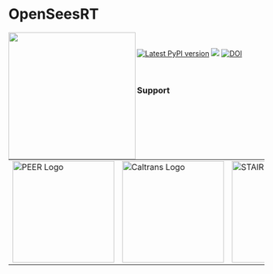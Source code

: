 
# OpenSeesRT

<img align="left" src="https://github.com/claudioperez/sdof/blob/master/docs/assets/peer-black.svg" width="250px">


<br>

<div style="align:center">

[![Latest PyPI version](https://img.shields.io/pypi/v/opensees?logo=pypi)](https://pypi.python.org/project/opensees)
[![](https://img.shields.io/conda/v/opensees/opensees?color=%23660505)](https://anaconda.org/opensees/opensees)
[![DOI](https://zenodo.org/badge/DOI/10.5281/zenodo.10456866.svg)](https://doi.org/10.5281/zenodo.10456866)

<!--
[![PyPI Downloads](https://img.shields.io/pypi/dm/opensees?style=for-the-badge)](https://pypi.org/project/opensees)
[![Latest conda-forge version](https://img.shields.io/conda/vn/conda-forge/opensees?logo=conda-forge&style=for-the-badge)](https://anaconda.org/conda-forge/opensees)
-->

</div>

<br>


### Support

<table align="center" style="border: 0;">

<tr>
  <td>
    <a href="https://peer.berkeley.edu">
    <img src="https://raw.githubusercontent.com/claudioperez/sdof/master/docs/assets/peer-black-300.png"
         alt="PEER Logo" width="200"/>
    </a>
  </td>

  <td>
    <a href="https://dot.ca.gov/">
    <img src="https://raw.githubusercontent.com/claudioperez/sdof/master/docs/assets/Caltrans.svg.png"
         alt="Caltrans Logo" width="200"/>
    </a>
  </td>

  <td>
    <!-- <a href="https://brace2.herokuapp.com"> -->
    <a href="https://stairlab.berkeley.edu">
    <img src="https://raw.githubusercontent.com/claudioperez/sdof/master/docs/assets/stairlab.svg"
         alt="STAIRlab Logo" width="200"/>
    </a>
  </td>
 
 </tr>
</table>

